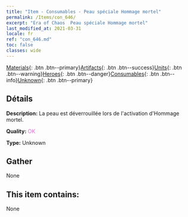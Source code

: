 ```yaml
---
title: "Item - Consumables - Peau spéciale Hommage mortel"
permalink: /Items/con_646/
excerpt: "Era of Chaos  Peau spéciale Hommage mortel"
last_modified_at: 2021-03-31
locale: fr
ref: "con_646.md"
toc: false
classes: wide
---
```

 [Materials](/fr/Items/){: .btn .btn--primary}[Artifacts](/fr/Items/Artifacts/){: .btn .btn--success}[Units](/fr/Items/Units/){: .btn .btn--warning}[Heroes](/fr/Items/Heroes/){: .btn .btn--danger}[Consumables](/fr/Items/Consumables/){: .btn .btn--info}[Unknown](/fr/Items/Unknown/){: .btn .btn--primary}

## Détails
 **Description:** La peau est déverrouillée lors de l'activation d'Hommage mortel.

 **Quality:** <span style="color: #DA70D6">OK</span>

 **Type:** Unknown

## Gather

  None

## This item contains:

  None

